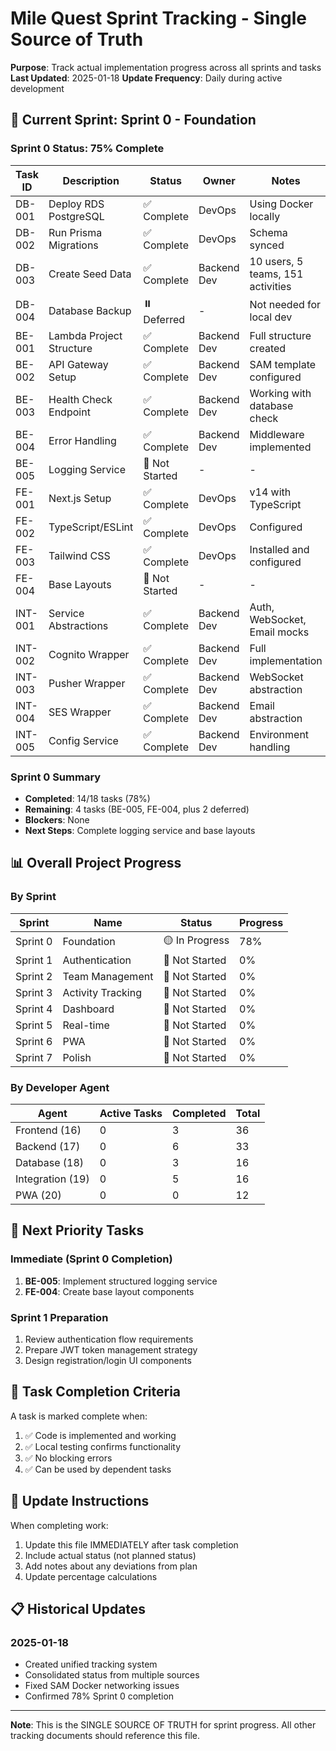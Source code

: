 # Mile Quest Sprint Tracking - Single Source of Truth

**Purpose**: Track actual implementation progress across all sprints and tasks
**Last Updated**: 2025-01-18
**Update Frequency**: Daily during active development

## 🎯 Current Sprint: Sprint 0 - Foundation

### Sprint 0 Status: 75% Complete

| Task ID | Description | Status | Owner | Notes |
|---------|-------------|--------|-------|-------|
| DB-001 | Deploy RDS PostgreSQL | ✅ Complete | DevOps | Using Docker locally |
| DB-002 | Run Prisma Migrations | ✅ Complete | DevOps | Schema synced |
| DB-003 | Create Seed Data | ✅ Complete | Backend Dev | 10 users, 5 teams, 151 activities |
| DB-004 | Database Backup | ⏸️ Deferred | - | Not needed for local dev |
| BE-001 | Lambda Project Structure | ✅ Complete | Backend Dev | Full structure created |
| BE-002 | API Gateway Setup | ✅ Complete | Backend Dev | SAM template configured |
| BE-003 | Health Check Endpoint | ✅ Complete | Backend Dev | Working with database check |
| BE-004 | Error Handling | ✅ Complete | Backend Dev | Middleware implemented |
| BE-005 | Logging Service | 🔴 Not Started | - | - |
| FE-001 | Next.js Setup | ✅ Complete | DevOps | v14 with TypeScript |
| FE-002 | TypeScript/ESLint | ✅ Complete | DevOps | Configured |
| FE-003 | Tailwind CSS | ✅ Complete | DevOps | Installed and configured |
| FE-004 | Base Layouts | 🔴 Not Started | - | - |
| INT-001 | Service Abstractions | ✅ Complete | Backend Dev | Auth, WebSocket, Email mocks |
| INT-002 | Cognito Wrapper | ✅ Complete | Backend Dev | Full implementation |
| INT-003 | Pusher Wrapper | ✅ Complete | Backend Dev | WebSocket abstraction |
| INT-004 | SES Wrapper | ✅ Complete | Backend Dev | Email abstraction |
| INT-005 | Config Service | ✅ Complete | Backend Dev | Environment handling |

### Sprint 0 Summary
- **Completed**: 14/18 tasks (78%)
- **Remaining**: 4 tasks (BE-005, FE-004, plus 2 deferred)
- **Blockers**: None
- **Next Steps**: Complete logging service and base layouts

## 📊 Overall Project Progress

### By Sprint
| Sprint | Name | Status | Progress |
|--------|------|--------|----------|
| Sprint 0 | Foundation | 🟡 In Progress | 78% |
| Sprint 1 | Authentication | 🔴 Not Started | 0% |
| Sprint 2 | Team Management | 🔴 Not Started | 0% |
| Sprint 3 | Activity Tracking | 🔴 Not Started | 0% |
| Sprint 4 | Dashboard | 🔴 Not Started | 0% |
| Sprint 5 | Real-time | 🔴 Not Started | 0% |
| Sprint 6 | PWA | 🔴 Not Started | 0% |
| Sprint 7 | Polish | 🔴 Not Started | 0% |

### By Developer Agent
| Agent | Active Tasks | Completed | Total |
|-------|--------------|-----------|-------|
| Frontend (16) | 0 | 3 | 36 |
| Backend (17) | 0 | 6 | 33 |
| Database (18) | 0 | 3 | 16 |
| Integration (19) | 0 | 5 | 16 |
| PWA (20) | 0 | 0 | 12 |

## 🚀 Next Priority Tasks

### Immediate (Sprint 0 Completion)
1. **BE-005**: Implement structured logging service
2. **FE-004**: Create base layout components

### Sprint 1 Preparation
1. Review authentication flow requirements
2. Prepare JWT token management strategy
3. Design registration/login UI components

## 📝 Task Completion Criteria

A task is marked complete when:
1. ✅ Code is implemented and working
2. ✅ Local testing confirms functionality
3. ✅ No blocking errors
4. ✅ Can be used by dependent tasks

## 🔄 Update Instructions

When completing work:
1. Update this file IMMEDIATELY after task completion
2. Include actual status (not planned status)
3. Add notes about any deviations from plan
4. Update percentage calculations

## 📋 Historical Updates

### 2025-01-18
- Created unified tracking system
- Consolidated status from multiple sources
- Fixed SAM Docker networking issues
- Confirmed 78% Sprint 0 completion

---

**Note**: This is the SINGLE SOURCE OF TRUTH for sprint progress. All other tracking documents should reference this file.